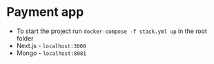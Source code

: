 # Payment app

- To start the project run `docker-compose -f stack.yml up` in the root folder
- Next.js - `localhost:3000`
- Mongo - `localhost:8081`
